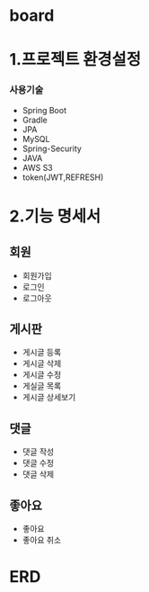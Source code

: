 # board

# 1.프로젝트 환경설정

### 사용기술

* Spring Boot
* Gradle
* JPA
* MySQL
* Spring-Security
* JAVA
* AWS S3
* token(JWT,REFRESH)

# 2.기능 명세서

## 회원
* 회원가입
* 로그인
* 로그아웃

## 게시판
* 게시글 등록
* 게시글 삭제
* 게시글 수정
* 게실글 목록
* 게시글 상세보기

## 댓글
* 댓글 작성
* 댓글 수정
* 댓글 삭제

## 좋아요
* 좋아요
* 좋아요 취소


# ERD
